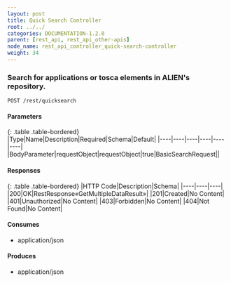 ```yaml
---
layout: post
title: Quick Search Controller
root: ../../
categories: DOCUMENTATION-1.2.0
parent: [rest_api, rest_api_other-apis]
node_name: rest_api_controller_quick-search-controller
weight: 34
---
```


### Search for applications or tosca elements in ALIEN's repository.
```
POST /rest/quicksearch
```

#### Parameters

{: .table .table-bordered}
|Type|Name|Description|Required|Schema|Default|
|----|----|----|----|----|----|
|BodyParameter|requestObject|requestObject|true|BasicSearchRequest||


#### Responses

{: .table .table-bordered}
|HTTP Code|Description|Schema|
|----|----|----|
|200|OK|RestResponse«GetMultipleDataResult»|
|201|Created|No Content|
|401|Unauthorized|No Content|
|403|Forbidden|No Content|
|404|Not Found|No Content|


#### Consumes

* application/json

#### Produces

* application/json

